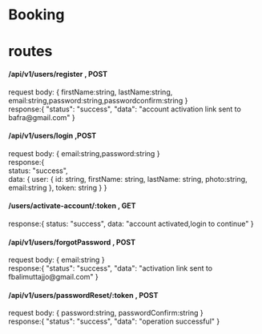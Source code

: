 # Booking
# routes
 <h4>/api/v1/users/register , POST</h4>
   <p>request body: {
     firstName:string,
     lastName:string,
     email:string,password:string,passwordconfirm:string
    }<br />
    response:{
  "status": "success",
  "data": "account activation link sent to bafra@gmail.com"
}
</p>

 <h4>/api/v1/users/login ,POST</h4>   
   <p>request body: {    
     email:string,password:string
    }
  <br />
    response:{<br />
status: "success",
  <br />
data: {
user: {
id: string,
firstName: string,
lastName: string,
photo:string,
email:string
},
token: string
}
}
</p>

 <h4>/users/activate-account/:token , GET</h4>  response:{
status: "success",
data: "account activated,login to continue"
}
</p>
 <h4>/api/v1/users/forgotPassword , POST</h4>
   <p>request body: {     
     email:string
    }<br />
    response:{
  "status": "success",
  "data": "activation link sent to fbalimuttajjo@gmail.com"
}
</p>
 <h4>/api/v1/users/passwordReset/:token , POST</h4>
   <p>request body: {     
     password:string,
  passwordConfirm:string  
    }<br />
    response:{
  "status": "success",
  "data": "operation successful"
}
</p>

